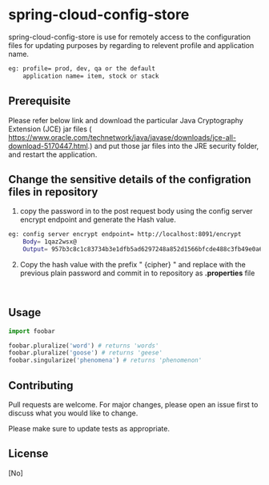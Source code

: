 # spring-cloud-config-store

spring-cloud-config-store is use for remotely access to the configuration files for updating purposes by
regarding to relevent profile and application name.

```bash
eg: profile= prod, dev, qa or the default 
    application name= item, stock or stack 
```
## Prerequisite

Please refer below link and download the particular Java Cryptography Extension (JCE) jar files
( https://www.oracle.com/technetwork/java/javase/downloads/jce-all-download-5170447.html.) and
put those jar files into the JRE security folder, and restart the application.


## Change the sensitive details of the configration files in repository

1. copy the password in to the post request body using the config server encrypt endpoint and generate the Hash value.
  ```bash
  eg: config server encrypt endpoint= http://localhost:8091/encrypt 
      Body= 1qaz2wsx@
      Output= 957b3c8c1c83734b3e1dfb5ad6297248a852d1566bfcde488c3fb49e0a67cd09
  ```
2. Copy the hash value with the prefix " {cipher} " and replace with the previous plain password and commit in to repository 
    as <b>.properties</b> file
  ```bash
      
  ```

## Usage

```python
import foobar

foobar.pluralize('word') # returns 'words'
foobar.pluralize('goose') # returns 'geese'
foobar.singularize('phenomena') # returns 'phenomenon'
```

## Contributing
Pull requests are welcome. For major changes, please open an issue first to discuss what you would like to change.

Please make sure to update tests as appropriate.

## License
[No]

